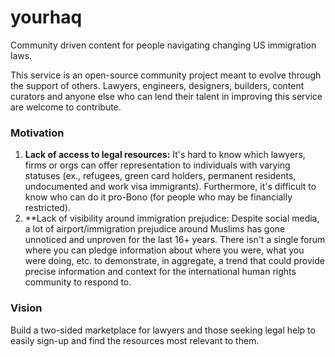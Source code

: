 # yourhaq
Community driven content for people navigating changing US immigration laws.

This service is an open-source community project meant to evolve through the support of others. Lawyers, engineers, designers, builders, content curators and anyone else who can lend their talent in improving this service are welcome to contribute.

### Motivation
1. **Lack of access to legal resources:** It's hard to know which lawyers, firms or orgs can offer representation to individuals with varying statuses (ex., refugees, green card holders, permanent residents, undocumented and work visa immigrants). Furthermore, it's difficult to know who can do it pro-Bono (for people who may be financially restricted).
2. **Lack of visibility around immigration prejudice: Despite social media, a lot of airport/immigration prejudice around Muslims has gone unnoticed and unproven for the last 16+ years. There isn't a single forum where you can pledge information about where you were, what you were doing, etc. to demonstrate, in aggregate, a trend that could provide precise information and context for the international human rights community to respond to.

### Vision
Build a two-sided marketplace for lawyers and those seeking legal help to easily sign-up and find the resources most relevant to them.
